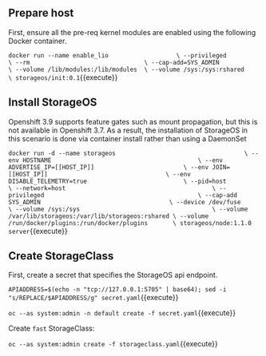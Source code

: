 ## Prepare host

First, ensure all the pre-req kernel modules are enabled using the following
Docker container.

``
docker run --name enable_lio                   \
           --privileged                        \
           --rm                                \
           --cap-add=SYS_ADMIN                 \
           --volume /lib/modules:/lib/modules  \
           --volume /sys:/sys:rshared          \
           storageos/init:0.1
``{{execute}}

## Install StorageOS

Openshift 3.9 supports feature gates such as mount propagation, but this is not
available in Openshift 3.7. As a result, the installation of StorageOS in this
scenario is done via container install rather than using a DaemonSet

``
docker run -d --name storageos                                    \
           --env HOSTNAME                                         \
           --env ADVERTISE_IP=[[HOST_IP]]                         \
           --env JOIN=[[HOST_IP]]                                 \
           --env DISABLE_TELEMETRY=true                           \
           --pid=host                                             \
           --network=host                                         \
           --privileged                                           \
           --cap-add SYS_ADMIN                                    \
           --device /dev/fuse                                     \
           --volume /sys:/sys                                     \
           --volume /var/lib/storageos:/var/lib/storageos:rshared \
           --volume /run/docker/plugins:/run/docker/plugins       \
           storageos/node:1.1.0 server
``{{execute}}


## Create StorageClass

First, create a secret that specifies the StorageOS api endpoint.

`APIADDRESS=$(echo -n "tcp://127.0.0.1:5705" | base64); sed -i "s/REPLACE/$APIADDRESS/g" secret.yaml`{{execute}}

`oc --as system:admin -n default create -f secret.yaml`{{execute}}

Create `fast` StorageClass:

`oc --as system:admin create -f storageclass.yaml`{{execute}}


